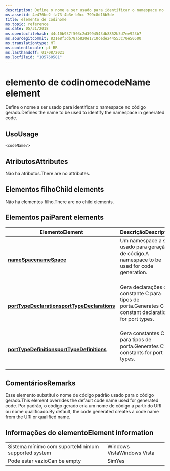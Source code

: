 ```yaml
---
description: Define o nome a ser usado para identificar o namespace no código gerado.
ms.assetid: 4e476be2-fa73-4b3e-b0cc-799c8d16b5de
title: elemento de codinome
ms.topic: reference
ms.date: 05/31/2018
ms.openlocfilehash: 44c10b937f503c2d3994543db8852b5d7ee923b7
ms.sourcegitcommit: 831e8f3db78ab820e1710cede244553c70e50500
ms.translationtype: MT
ms.contentlocale: pt-BR
ms.lasthandoff: 01/08/2021
ms.locfileid: "105760581"
---
```

# <a name="codename-element"></a><span data-ttu-id="3dbad-103">elemento de codinome</span><span class="sxs-lookup"><span data-stu-id="3dbad-103">codeName element</span></span>

<span data-ttu-id="3dbad-104">Define o nome a ser usado para identificar o namespace no código gerado.</span><span class="sxs-lookup"><span data-stu-id="3dbad-104">Defines the name to be used to identify the namespace in generated code.</span></span>

## <a name="usage"></a><span data-ttu-id="3dbad-105">Uso</span><span class="sxs-lookup"><span data-stu-id="3dbad-105">Usage</span></span>

``` syntax
<codeName/>
```

## <a name="attributes"></a><span data-ttu-id="3dbad-106">Atributos</span><span class="sxs-lookup"><span data-stu-id="3dbad-106">Attributes</span></span>

<span data-ttu-id="3dbad-107">Não há atributos.</span><span class="sxs-lookup"><span data-stu-id="3dbad-107">There are no attributes.</span></span>

## <a name="child-elements"></a><span data-ttu-id="3dbad-108">Elementos filho</span><span class="sxs-lookup"><span data-stu-id="3dbad-108">Child elements</span></span>

<span data-ttu-id="3dbad-109">Não há elementos filho.</span><span class="sxs-lookup"><span data-stu-id="3dbad-109">There are no child elements.</span></span>

## <a name="parent-elements"></a><span data-ttu-id="3dbad-110">Elementos pai</span><span class="sxs-lookup"><span data-stu-id="3dbad-110">Parent elements</span></span>



| <span data-ttu-id="3dbad-111">Elemento</span><span class="sxs-lookup"><span data-stu-id="3dbad-111">Element</span></span>                                                         | <span data-ttu-id="3dbad-112">Descrição</span><span class="sxs-lookup"><span data-stu-id="3dbad-112">Description</span></span>                                                              |
|-----------------------------------------------------------------|--------------------------------------------------------------------------|
| [<span data-ttu-id="3dbad-113">**nameSpace**</span><span class="sxs-lookup"><span data-stu-id="3dbad-113">**nameSpace**</span></span>](namespace.md)<br/>                       | <span data-ttu-id="3dbad-114">Um namespace a ser usado para geração de código.</span><span class="sxs-lookup"><span data-stu-id="3dbad-114">A namespace to be used for code generation.</span></span><br/> <br/>       |
| [<span data-ttu-id="3dbad-115">**portTypeDeclarations**</span><span class="sxs-lookup"><span data-stu-id="3dbad-115">**portTypeDeclarations**</span></span>](porttypedeclarations.md)<br/> | <span data-ttu-id="3dbad-116">Gera declarações de constante C para tipos de porta.</span><span class="sxs-lookup"><span data-stu-id="3dbad-116">Generates C constant declarations for port types.</span></span><br/> <br/> |
| [<span data-ttu-id="3dbad-117">**portTypeDefinitions**</span><span class="sxs-lookup"><span data-stu-id="3dbad-117">**portTypeDefinitions**</span></span>](porttypedefinitions.md)<br/>   | <span data-ttu-id="3dbad-118">Gera constantes C para tipos de porta.</span><span class="sxs-lookup"><span data-stu-id="3dbad-118">Generates C constants for port types.</span></span><br/> <br/>             |



## <a name="remarks"></a><span data-ttu-id="3dbad-119">Comentários</span><span class="sxs-lookup"><span data-stu-id="3dbad-119">Remarks</span></span>

<span data-ttu-id="3dbad-120">Esse elemento substitui o nome de código padrão usado para o código gerado.</span><span class="sxs-lookup"><span data-stu-id="3dbad-120">This element overrides the default code name used for generated code.</span></span> <span data-ttu-id="3dbad-121">Por padrão, o código gerado cria um nome de código a partir do URI ou nome qualificado.</span><span class="sxs-lookup"><span data-stu-id="3dbad-121">By default, the code generated creates a code name from the URI or qualified name.</span></span>

## <a name="element-information"></a><span data-ttu-id="3dbad-122">Informações do elemento</span><span class="sxs-lookup"><span data-stu-id="3dbad-122">Element information</span></span>



|                                     |               |
|-------------------------------------|---------------|
| <span data-ttu-id="3dbad-123">Sistema mínimo com suporte</span><span class="sxs-lookup"><span data-stu-id="3dbad-123">Minimum supported system</span></span><br/> | <span data-ttu-id="3dbad-124">Windows Vista</span><span class="sxs-lookup"><span data-stu-id="3dbad-124">Windows Vista</span></span> |
| <span data-ttu-id="3dbad-125">Pode estar vazio</span><span class="sxs-lookup"><span data-stu-id="3dbad-125">Can be empty</span></span>                        | <span data-ttu-id="3dbad-126">Sim</span><span class="sxs-lookup"><span data-stu-id="3dbad-126">Yes</span></span>           |



 

 





